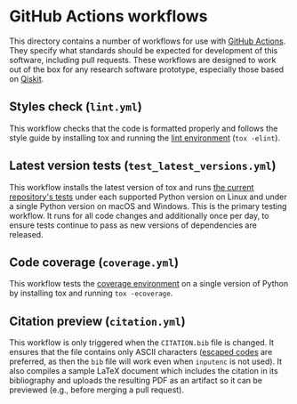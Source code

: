 # GitHub Actions workflows

This directory contains a number of workflows for use with [GitHub Actions](https://docs.github.com/actions).  They specify what standards should be expected for development of this software, including pull requests.  These workflows are designed to work out of the box for any research software prototype, especially those based on [Qiskit](https://qiskit.org/).

## Styles check (`lint.yml`)

This workflow checks that the code is formatted properly and follows the style guide by installing tox and running the [lint environment](/tests/#lint-environment) (`tox -elint`).

## Latest version tests (`test_latest_versions.yml`)

This workflow installs the latest version of tox and runs [the current repository's tests](/tests/#test-py-environments) under each supported Python version on Linux and under a single Python version on macOS and Windows.  This is the primary testing workflow.  It runs for all code changes and additionally once per day, to ensure tests continue to pass as new versions of dependencies are released.

<!-- ## Development version tests (`test_development_versions.yml`)

This workflow installs tox and modifies `requirements.txt` to use the _development_ versions of all Qiskit packages.  For all other packages, the latest version is installed.  This workflow runs on two versions of Python: the minimum supported version and the maximum supported version.  Its purpose is to identify as soon as possible (i.e., before a Qiskit release) when changes in Qiskit will break the current repository.  This workflow runs for all code changes, as well as on a timer once per day.

## Minimum version tests (`test_minimum_versions.yml`)

This workflow first installs the minimum supported tox version (the `minversion` specified in [`tox.ini`](/tox.ini)) and then installs the _minimum_ compatible version of each package listed in `requirements.txt` and `requirements-dev.txt`.  The purpose of this workflow is to make sure the minimum version specifiers in these files are accurate, i.e., that the tests actually pass with these versions.  This workflow uses a single Python version, typically the oldest supported version, as the minimum supported versions of each package may not be compatible with the most recent Python release.

Under the hood, this workflow uses a regular expression to change each `>=` and `~=` specifier in the requirements files to instead be `==`, as pip [does not support](https://github.com/pypa/pip/issues/8085) resolving the minimum versions of packages directly.  Unfortunately, this means that the workflow will only install the minimum version of a package if it is _explicitly_ listed in one of the requirements files with a minimum version.  For instance, a requirements file that simply lists `qiskit>=0.34` will actually install `qiskit==0.34` (i.e., the minimum version of the _meta_-package) along with the latest versions of `qiskit-terra` and `qiskit-aer`, unless their minimum versions are specified explicitly as well. -->

## Code coverage (`coverage.yml`)

This workflow tests the [coverage environment](/tests/#coverage-environment) on a single version of Python by installing tox and running `tox -ecoverage`.

## Citation preview (`citation.yml`)

This workflow is only triggered when the `CITATION.bib` file is changed.  It ensures that the file contains only ASCII characters ([escaped codes](https://en.wikibooks.org/wiki/LaTeX/Special_Characters#Escaped_codes) are preferred, as then the `bib` file will work even when `inputenc` is not used).  It also compiles a sample LaTeX document which includes the citation in its bibliography and uploads the resulting PDF as an artifact so it can be previewed (e.g., before merging a pull request).

